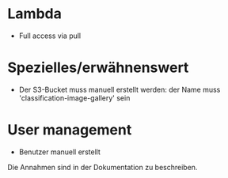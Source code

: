 
# Lambda
- Full access via pull 

# Spezielles/erwähnenswert
- Der S3-Bucket muss manuell erstellt werden: der Name muss 'classification-image-gallery' sein

# User management
- Benutzer manuell erstellt


Die Annahmen sind in der Dokumentation zu beschreiben.
